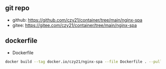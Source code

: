 ## git repo
  - github: https://github.com/czy21/container/tree/main/nginx-spa
  - gitee: https://gitee.com/czy21/container/tree/main/nginx-spa
## dockerfile
- Dockerfile
```bash
docker build --tag docker.io/czy21/nginx-spa --file Dockerfile . --pull
```